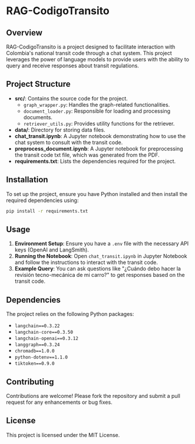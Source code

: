 # RAG-CodigoTransito

## Overview

RAG-CodigoTransito is a project designed to facilitate interaction with Colombia's national transit code through a chat system. This project leverages the power of language models to provide users with the ability to query and receive responses about transit regulations.

## Project Structure

- **src/**: Contains the source code for the project.
  - `graph_wrapper.py`: Handles the graph-related functionalities.
  - `document_loader.py`: Responsible for loading and processing documents.
  - `retriever_utils.py`: Provides utility functions for the retriever.
- **data/**: Directory for storing data files.
- **chat_transit.ipynb**: A Jupyter notebook demonstrating how to use the chat system to consult with the transit code.
- **preprocess_document.ipynb**: A Jupyter notebook for preprocessing the transit code txt file, which was generated from the PDF.
- **requirements.txt**: Lists the dependencies required for the project.

## Installation

To set up the project, ensure you have Python installed and then install the required dependencies using:

```bash
pip install -r requirements.txt
```

## Usage

1. **Environment Setup**: Ensure you have a `.env` file with the necessary API keys (OpenAI and LangSmith).
2. **Running the Notebook**: Open `chat_transit.ipynb` in Jupyter Notebook and follow the instructions to interact with the transit code.
3. **Example Query**: You can ask questions like "¿Cuándo debo hacer la revisión tecno-mecánica de mi carro?" to get responses based on the transit code.

## Dependencies

The project relies on the following Python packages:

- `langchain==0.3.22`
- `langchain-core==0.3.50`
- `langchain-openai==0.3.12`
- `langgraph==0.3.24`
- `chromadb==1.0.0`
- `python-dotenv==1.1.0`
- `tiktoken==0.9.0`

## Contributing

Contributions are welcome! Please fork the repository and submit a pull request for any enhancements or bug fixes.

## License

This project is licensed under the MIT License.
